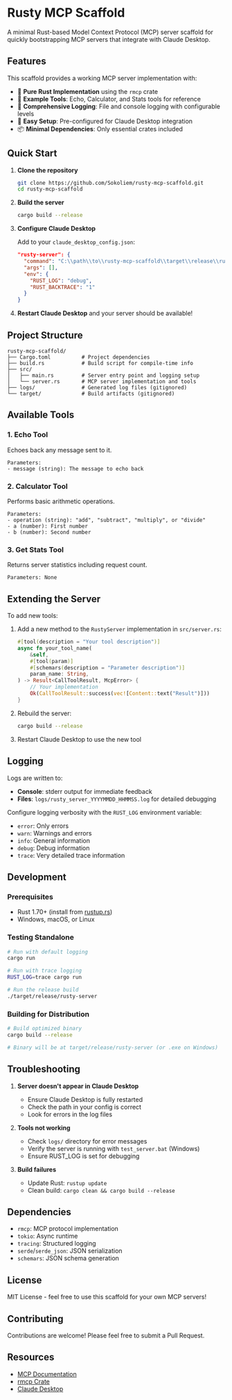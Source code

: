 # Rusty MCP Scaffold

A minimal Rust-based Model Context Protocol (MCP) server scaffold for quickly bootstrapping MCP servers that integrate with Claude Desktop.

## Features

This scaffold provides a working MCP server implementation with:

- 🦀 **Pure Rust Implementation** using the `rmcp` crate
- 🔧 **Example Tools**: Echo, Calculator, and Stats tools for reference
- 📝 **Comprehensive Logging**: File and console logging with configurable levels
- 🚀 **Easy Setup**: Pre-configured for Claude Desktop integration
- 📦 **Minimal Dependencies**: Only essential crates included

## Quick Start

1. **Clone the repository**
   ```bash
   git clone https://github.com/Sokoliem/rusty-mcp-scaffold.git
   cd rusty-mcp-scaffold
   ```

2. **Build the server**
   ```bash
   cargo build --release
   ```

3. **Configure Claude Desktop**
   
   Add to your `claude_desktop_config.json`:
   ```json
   "rusty-server": {
     "command": "C:\\path\\to\\rusty-mcp-scaffold\\target\\release\\rusty-server.exe",
     "args": [],
     "env": {
       "RUST_LOG": "debug",
       "RUST_BACKTRACE": "1"
     }
   }
   ```

4. **Restart Claude Desktop** and your server should be available!

## Project Structure

```
rusty-mcp-scaffold/
├── Cargo.toml          # Project dependencies
├── build.rs            # Build script for compile-time info
├── src/
│   ├── main.rs         # Server entry point and logging setup
│   └── server.rs       # MCP server implementation and tools
├── logs/               # Generated log files (gitignored)
└── target/             # Build artifacts (gitignored)
```

## Available Tools

### 1. Echo Tool
Echoes back any message sent to it.
```
Parameters:
- message (string): The message to echo back
```

### 2. Calculator Tool
Performs basic arithmetic operations.
```
Parameters:
- operation (string): "add", "subtract", "multiply", or "divide"
- a (number): First number
- b (number): Second number
```

### 3. Get Stats Tool
Returns server statistics including request count.
```
Parameters: None
```

## Extending the Server

To add new tools:

1. Add a new method to the `RustyServer` implementation in `src/server.rs`:
   ```rust
   #[tool(description = "Your tool description")]
   async fn your_tool_name(
       &self,
       #[tool(param)]
       #[schemars(description = "Parameter description")]
       param_name: String,
   ) -> Result<CallToolResult, McpError> {
       // Your implementation
       Ok(CallToolResult::success(vec![Content::text("Result")]))
   }
   ```

2. Rebuild the server:
   ```bash
   cargo build --release
   ```

3. Restart Claude Desktop to use the new tool

## Logging

Logs are written to:
- **Console**: stderr output for immediate feedback
- **Files**: `logs/rusty_server_YYYYMMDD_HHMMSS.log` for detailed debugging

Configure logging verbosity with the `RUST_LOG` environment variable:
- `error`: Only errors
- `warn`: Warnings and errors
- `info`: General information
- `debug`: Debug information
- `trace`: Very detailed trace information

## Development

### Prerequisites
- Rust 1.70+ (install from [rustup.rs](https://rustup.rs/))
- Windows, macOS, or Linux

### Testing Standalone
```bash
# Run with default logging
cargo run

# Run with trace logging
RUST_LOG=trace cargo run

# Run the release build
./target/release/rusty-server
```

### Building for Distribution
```bash
# Build optimized binary
cargo build --release

# Binary will be at target/release/rusty-server (or .exe on Windows)
```

## Troubleshooting

1. **Server doesn't appear in Claude Desktop**
   - Ensure Claude Desktop is fully restarted
   - Check the path in your config is correct
   - Look for errors in the log files

2. **Tools not working**
   - Check `logs/` directory for error messages
   - Verify the server is running with `test_server.bat` (Windows)
   - Ensure RUST_LOG is set for debugging

3. **Build failures**
   - Update Rust: `rustup update`
   - Clean build: `cargo clean && cargo build --release`

## Dependencies

- `rmcp`: MCP protocol implementation
- `tokio`: Async runtime
- `tracing`: Structured logging
- `serde`/`serde_json`: JSON serialization
- `schemars`: JSON schema generation

## License

MIT License - feel free to use this scaffold for your own MCP servers!

## Contributing

Contributions are welcome! Please feel free to submit a Pull Request.

## Resources

- [MCP Documentation](https://modelcontextprotocol.io/)
- [rmcp Crate](https://crates.io/crates/rmcp)
- [Claude Desktop](https://claude.ai/download)
